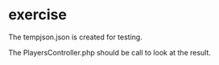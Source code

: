 # exercise

The tempjson.json is created for testing.

The PlayersController.php should be call to look at the result.
